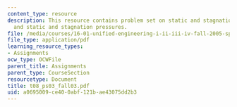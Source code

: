 ```yaml
---
content_type: resource
description: This resource contains problem set on static and stagnation temperatures,
  and static and stagnation pressures.
file: /media/courses/16-01-unified-engineering-i-ii-iii-iv-fall-2005-spring-2006/a0695009ce400abf121bae43075dd2b3_t08_ps03_fall03.pdf
file_type: application/pdf
learning_resource_types:
- Assignments
ocw_type: OCWFile
parent_title: Assignments
parent_type: CourseSection
resourcetype: Document
title: t08_ps03_fall03.pdf
uid: a0695009-ce40-0abf-121b-ae43075dd2b3
---
```

